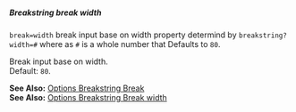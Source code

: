 ##### Breakstring break width

`break=width` break input base on width property determind by `breakstring?width=#` where as `#` is a whole number that Defaults to `80`.  

Break input base on width.  
Default: `80`.

**See Also:** [Options Breakstring Break](/build-include/pages/Docs/Main/Options/breakstring/break/index.html)  
**See Also:** [Options Breakstring Break width](/build-include/pages/Docs/Main/Options/breakstring/break/width/index.html)  